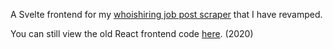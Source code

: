 A Svelte frontend for my [whoishiring job post scraper](https://github.com/SamG06/Who-is-hiring-scraper) that I have revamped.

You can still view the old React frontend code [here](https://github.com/SamG06/whoishiring-search-frontend). (2020)